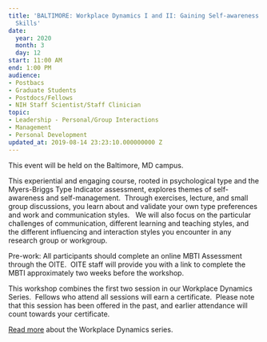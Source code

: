 ```yaml
---
title: 'BALTIMORE: Workplace Dynamics I and II: Gaining Self-awareness and Communication
  Skills'
date:
  year: 2020
  month: 3
  day: 12
start: 11:00 AM
end: 1:00 PM
audience:
- Postbacs
- Graduate Students
- Postdocs/Fellows
- NIH Staff Scientist/Staff Clinician
topic:
- Leadership - Personal/Group Interactions
- Management
- Personal Development
updated_at: 2019-08-14 23:23:10.000000000 Z
---
```

This event will be held on the Baltimore, MD campus.

This experiential and engaging course, rooted in psychological type and
the Myers-Briggs Type Indicator assessment, explores themes of
self-awareness and self-management.  Through exercises, lecture, and
small group discussions, you learn about and validate your own type
preferences and work and communication styles.   We will also focus on
the particular challenges of communication, different learning and
teaching styles, and the different influencing and interaction styles
you encounter in any research group or workgroup.   

Pre-work: All participants should complete an online MBTI Assessment
through the OITE.  OITE staff will provide you with a link to complete
the MBTI approximately two weeks before the workshop.

This workshop combines the first two session in our Workplace Dynamics
Series.  Fellows who attend all sessions will earn a certificate. 
Please note that this session has been offered in the past, and earlier
attendance will count towards your certificate.

[Read more][1] about the Workplace Dynamics series.



[1]: https://www.training.nih.gov/leadership_training

